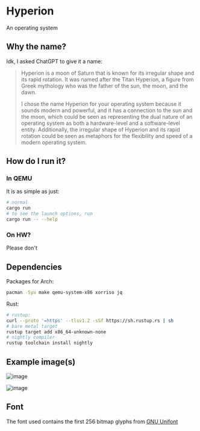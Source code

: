 # Hyperion

An operating system

## Why the name?

Idk, I asked ChatGPT to give it a name:

> Hyperion is a moon of Saturn that is known for its irregular shape and its rapid rotation.
> It was named after the Titan Hyperion, a figure from Greek mythology who was the father of the sun,
> the moon, and the dawn.
>
> I chose the name Hyperion for your operating system because it sounds modern and powerful, and it
> has a connection to the sun and the moon, which could be seen as representing the dual nature of an
> operating system as both a hardware-level and a software-level entity. Additionally, the irregular
> shape of Hyperion and its rapid rotation could be seen as metaphors for the flexibility and speed
> of a modern operating system.

## How do I run it?

### In QEMU

It is as simple as just:

```bash
# normal
cargo run
# to see the launch options, run
cargo run -- --help
```

### On HW?

Please don't

## Dependencies

Packages for Arch:
```bash
pacman -Syu make qemu-system-x86 xorriso jq
```

Rust:
```bash
# rustup:
curl --proto '=https' --tlsv1.2 -sSf https://sh.rustup.rs | sh
# bare metal target
rustup target add x86_64-unknown-none
# nightly compiler
rustup toolchain install nightly
```

## Example image(s)

![image](https://github.com/xor-bits/hyperion/assets/42496863/cde71ecf-825f-4e5b-9a32-f204ffbef6e7)

![image](https://github.com/xor-bits/hyperion/assets/42496863/76460288-d6d7-47de-ab1b-399d0a91dc80)

## Font

The font used contains the first 256 bitmap glyphs from [GNU Unifont](http://unifoundry.com/)
